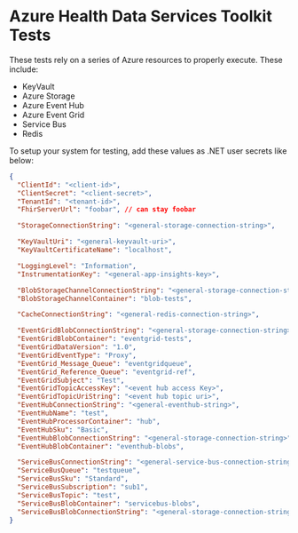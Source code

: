 # Azure Health Data Services Toolkit Tests

These tests rely on a series of Azure resources to properly execute. These include:

- KeyVault
- Azure Storage
- Azure Event Hub
- Azure Event Grid
- Service Bus
- Redis

To setup your system for testing, add these values as .NET user secrets like below:

```json
{
  "ClientId": "<client-id>",
  "ClientSecret": "<client-secret>",
  "TenantId": "<tenant-id>",
  "FhirServerUrl": "foobar", // can stay foobar

  "StorageConnectionString": "<general-storage-connection-string>",

  "KeyVaultUri": "<general-keyvault-uri>",
  "KeyVaultCertificateName": "localhost",

  "LoggingLevel": "Information",
  "InstrumentationKey": "<general-app-insights-key>",

  "BlobStorageChannelConnectionString": "<general-storage-connection-string>",
  "BlobStorageChannelContainer": "blob-tests",

  "CacheConnectionString": "<general-redis-connection-string>",

  "EventGridBlobConnectionString": "<general-storage-connection-string>",
  "EventGridBlobContainer": "eventgrid-tests",
  "EventGridDataVersion": "1.0",
  "EventGridEventType": "Proxy",
  "EventGrid_Message_Queue": "eventgridqueue",
  "EventGrid_Reference_Queue": "eventgrid-ref",
  "EventGridSubject": "Test",
  "EventGridTopicAccessKey": "<event hub access Key>",
  "EventGridTopicUriString": "<event hub topic uri>",
  "EventHubConnectionString": "<general-eventhub-string>",
  "EventHubName": "test",
  "EventHubProcessorContainer": "hub",
  "EventHubSku": "Basic",
  "EventHubBlobConnectionString": "<general-storage-connection-string>",
  "EventHubBlobContainer": "eventhub-blobs",

  "ServiceBusConnectionString": "<general-service-bus-connection-string>",
  "ServiceBusQueue": "testqueue",
  "ServiceBusSku": "Standard",
  "ServiceBusSubscription": "sub1",
  "ServiceBusTopic": "test",
  "ServiceBusBlobContainer": "servicebus-blobs",
  "ServiceBusBlobConnectionString": "<general-storage-connection-string>"
}
```